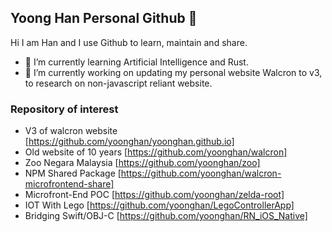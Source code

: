 ## Yoong Han Personal Github 👋

Hi I am Han and I use Github to learn, maintain and share.

- 🌱 I’m currently learning Artificial Intelligence and Rust.
- 🔭 I’m currently working on updating my personal website Walcron to v3, to research on non-javascript reliant website.

### Repository of interest

* V3 of walcron website [https://github.com/yoonghan/yoonghan.github.io]
* Old website of 10 years [https://github.com/yoonghan/walcron]
* Zoo Negara Malaysia [https://github.com/yoonghan/zoo]
* NPM Shared Package [https://github.com/yoonghan/walcron-microfrontend-share]
* Microfront-End POC [https://github.com/yoonghan/zelda-root]
* IOT With Lego [https://github.com/yoonghan/LegoControllerApp]
* Bridging Swift/OBJ-C [https://github.com/yoonghan/RN_iOS_Native]
